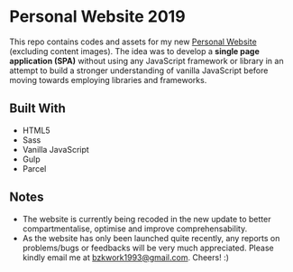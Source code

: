 # Personal Website 2019

This repo contains codes and assets for my new [Personal Website](https://chanodom-utsahajit.netlify.com) (excluding content images). The idea was to develop a **single page application (SPA)** without using any JavaScript framework or library in an attempt to build a stronger understanding of vanilla JavaScript before moving towards employing libraries and frameworks.  

## Built With

* HTML5
* Sass
* Vanilla JavaScript
* Gulp
* Parcel

## Notes

- The website is currently being recoded in the new update to better compartmentalise, optimise and improve comprehensability.
- As the website has only been launched quite recently, any reports on problems/bugs or feedbacks will be very much appreciated. Please kindly email me at [bzkwork1993@gmail.com](mailto:bzkwork1993@gmail.com). Cheers! :)



